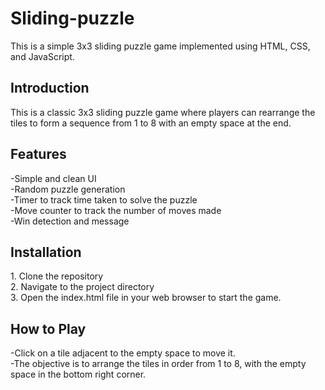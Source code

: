 # Sliding-puzzle
This is a simple 3x3 sliding puzzle game implemented using HTML, CSS, and JavaScript.

<h2>Introduction</h2>
This is a classic 3x3 sliding puzzle game where players can rearrange the tiles to form a sequence from 1 to 8 with an empty space at the end.


<h2>Features</h2>
-Simple and clean UI<br>
-Random puzzle generation<br>  
-Timer to track time taken to solve the puzzle<br>  
-Move counter to track the number of moves made<br>
-Win detection and message  

<h2>Installation</h2>
1. Clone the repository<br>  
2. Navigate to the project directory<br>  
3. Open the index.html file in your web browser to start the game.

<h2>How to Play</h2>
-Click on a tile adjacent to the empty space to move it.<br>  
-The objective is to arrange the tiles in order from 1 to 8, with the empty space in the bottom right corner.
